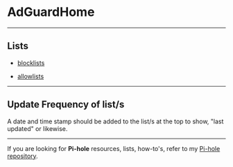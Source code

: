 # AdGuardHome

----

## Lists

* [blocklists](blocklists)

* [allowlists](allowlists)

----

## Update Frequency of list/s

A date and time stamp should be added to the list/s at the top to show, "last updated" or likewise.

----

If you are looking for <b>Pi-hole</b> resources, lists, how-to's, refer to my [Pi-hole repository](https://github.com/SystemJargon/pi-hole).
